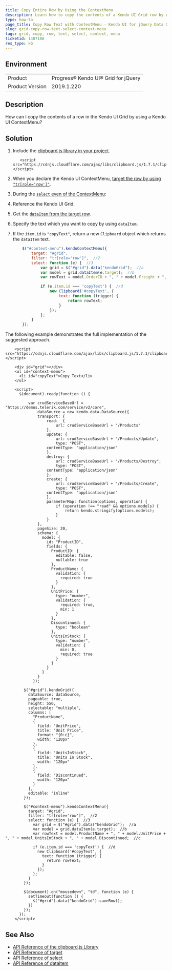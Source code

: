 ```yaml
---
title: Copy Entire Row by Using the ContextMenu
description: Learn how to copy the contents of a Kendo UI Grid row by using a Kendo UI ContextMenu for jQuery.
type: how-to
page_title: Copy Row Text with ContextMenu - Kendo UI for jQuery Data Grid
slug: grid-copy-row-text-select-context-menu
tags: grid, copy, row, text, select, context, menu
ticketid: 1407108
res_type: kb
---
```


## Environment

<table>
 <tr>
  <td>Product</td>
  <td>Progress® Kendo UI® Grid for jQuery</td>
 </tr>

  <td>Product Version</td>
  <td>2019.1.220</td>
 </tr>
</table>

## Description

How can I copy the contents of a row in the Kendo UI Grid by using a Kendo UI ContextMenu?

## Solution

1. Include the [clipboard.js library in your project](https://clipboardjs.com/).

      ```
         <script src="https://cdnjs.cloudflare.com/ajax/libs/clipboard.js/1.7.1/clipboard.min.js"></script>
      ```

1. When you declare the Kendo UI ContextMenu, [target the row by using `"tr[role='row']"`](https://docs.telerik.com/kendo-ui/api/javascript/ui/contextmenu/configuration/target).
1. During the [`select` even of the ContextMenu](https://docs.telerik.com/kendo-ui/api/javascript/ui/contextmenu/events/select):
  1. Reference the Kendo UI Grid.
  1. Get the [`dataItem` from the target row](https://docs.telerik.com/kendo-ui/api/javascript/ui/grid/methods/dataitem).
  1. Specify the text which you want to copy by using `dataItem`.
  1. If the `item.id` is `"copyText"`, return a new `Clipboard` object which returns the `dataItem` text.

        ```javascript
            $("#context-menu").kendoContextMenu({
                target: "#grid",
                filter: "tr[role='row']",  //2
                select: function (e) {  //3
                    var grid = $("#grid").data("kendoGrid");  //a
                    var model = grid.dataItem(e.target);  //b
                    var rowText = model.OrderID + ", " + model.Freight + ", " + model.OrderDate + ", " + model.ShipName + ", " + model.ShipCity;  //c

                    if (e.item.id === 'copyText') {  //d
                        new Clipboard('#copyText', {
                            text: function (trigger) {
                                return rowText;
                            }
                        });
                    };
                }
            });
        ```

The following example demonstrates the full implementation of the suggested approach.

```dojo
    <script src="https://cdnjs.cloudflare.com/ajax/libs/clipboard.js/1.7.1/clipboard.min.js"></script>

    <div id="grid"></div>
    <ul id="context-menu">
      <li id="copyText">Copy Text</li>
    </ul>

    <script>
      $(document).ready(function () {

          var crudServiceBaseUrl = "https://demos.telerik.com/service/v2/core",
              dataSource = new kendo.data.DataSource({
              transport: {
                  read:  {
                      url: crudServiceBaseUrl + "/Products"
                  },
                  update: {
                      url: crudServiceBaseUrl + "/Products/Update",
                      type: "POST",
                  contentType: "application/json"
                  },
                  destroy: {
                      url: crudServiceBaseUrl + "/Products/Destroy",
                      type: "POST",
                  contentType: "application/json"
                  },
                  create: {
                      url: crudServiceBaseUrl + "/Products/Create",
                      type: "POST",
                  contentType: "application/json"
                  },
                  parameterMap: function(options, operation) {
                      if (operation !== "read" && options.models) {
                          return kendo.stringify(options.models);
                      }
                  }
              },
              pageSize: 20,
              schema: {
                model: {
                  id: "ProductID",
                  fields: {
                    ProductID: {
                      editable: false,
                      nullable: true
                    },
                    ProductName: {
                      validation: {
                        required: true
                      }
                    },
                    UnitPrice: {
                      type: "number",
                      validation: {
                        required: true,
                        min: 1
                      }
                    },
                    Discontinued: {
                      type: "boolean"
                    },
                    UnitsInStock: {
                      type: "number",
                      validation: {
                        min: 0,
                        required: true
                      }
                    }
                  }
                }
              }
            });

        $("#grid").kendoGrid({
          dataSource: dataSource,
          pageable: true,
          height: 550,
          selectable: "multiple",
          columns: [
            "ProductName",
            {
              field: "UnitPrice",
              title: "Unit Price",
              format: "{0:c}",
              width: "120px"
            },
            {
              field: "UnitsInStock",
              title: "Units In Stock",
              width: "120px"
            },
            {
              field: "Discontinued",
              width: "120px"
            }
          ],
          editable: "inline"
        });

        $("#context-menu").kendoContextMenu({
          target: "#grid",
          filter: "tr[role='row']",  //2
          select: function (e) {  //3
            var grid = $("#grid").data("kendoGrid");  //a
            var model = grid.dataItem(e.target);  //b
            var rowText = model.ProductName + ", " + model.UnitPrice + ", " + model.UnitsInStock + ", " + model.Discontinued;  //c

            if (e.item.id === 'copyText') {  //d
              new Clipboard('#copyText', {
                text: function (trigger) {
                  return rowText;
                }
              });
            };
          }
        });

        $(document).on("mousedown", "td", function (e) {
          setTimeout(function () {
            $("#grid").data("kendoGrid").saveRow();
          })
        });
      });
    </script>
```

## See Also

* [API Reference of the clipboard.js Library](https://clipboardjs.com/)
* [API Reference of target](https://docs.telerik.com/kendo-ui/api/javascript/ui/contextmenu/configuration/target)
* [API Reference of select](https://docs.telerik.com/kendo-ui/api/javascript/ui/contextmenu/events/select)
* [API Reference of dataItem](https://docs.telerik.com/kendo-ui/api/javascript/ui/grid/methods/dataitem)
